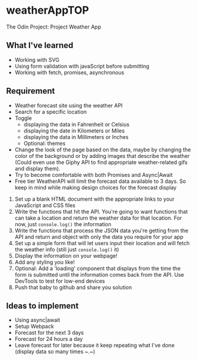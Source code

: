 # weatherAppTOP

The Odin Project: Project Weather App

## What I've learned

- Working with SVG
- Using form validation with javaScript before submitting
- Working with fetch, promises, asynchronous

## Requirement

- Weather forecast site using the weather API
- Search for a specific location
- Toggle
  - displaying the data in Fahrenheit or Celsius
  - displaying the date in Kilometers or Miles
  - displaying the data in Millimeters or Inches
  - Optional: themes
- Change the look of the page based on the data, maybe by changing the color of the background or by adding images that describe the weather (Could even use the Giphy API to find appropriate weather-related gifs and display them).
- Try to become comfortable with both Promises and Async|Await
- Free tier WeatherAPI will limit the forecast data available to 3 days. So keep in mind while making design choices for the forecast display

1. Set up a blank HTML document with the appropriate links to your JavaScript and CSS files
2. Write the functions that hit the API. You're going to want functions that can take a location and return the weather data for that location. For now, just `console.log()` the information
3. Write the functions that process the JSON data you're getting from the API and return and object with only the data you require for your app
4. Set up a simple form that will let users input their location and will fetch the weather info (still just `console.log()` it)
5. Display the information on your webpage!
6. Add any styling you like!
7. Optional: Add a 'loading' component that displays from the time the form is submitted until the information comes back from the API. Use DevTools to test for low-end devices
8. Push that baby to github and share you solution

## Ideas to implement

- Using async|await
- Setup Webpack
- Forecast for the next 3 days
- Forecast for 24 hours a day
- Leave forecast for later because it keep repeating what I've done (display data so many times ~.~)
